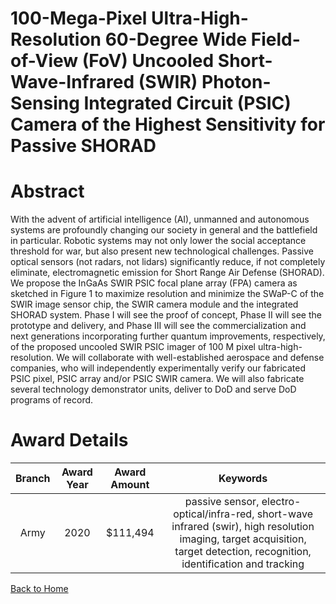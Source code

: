 
100-Mega-Pixel Ultra-High-Resolution 60-Degree Wide Field-of-View (FoV) Uncooled Short-Wave-Infrared (SWIR) Photon-Sensing Integrated Circuit (PSIC) Camera of the Highest Sensitivity for Passive SHORAD
=========================================================================================================================================================================================================

# Abstract


With the advent of artificial intelligence (AI), unmanned and autonomous systems are profoundly changing our society in general and the battlefield in particular. Robotic systems may not only lower the social acceptance threshold for war, but also present new technological challenges. Passive optical sensors (not radars, not lidars) significantly reduce, if not completely eliminate, electromagnetic emission for Short Range Air Defense (SHORAD). We propose the InGaAs SWIR PSIC focal plane array (FPA) camera as sketched in Figure 1 to maximize resolution and minimize the SWaP-C of the SWIR image sensor chip, the SWIR camera module and the integrated SHORAD system. Phase I will see the proof of concept, Phase II will see the prototype and delivery, and Phase III will see the commercialization and next generations incorporating further quantum improvements, respectively, of the proposed uncooled SWIR PSIC imager of 100 M pixel ultra-high-resolution. We will collaborate with well-established aerospace and defense companies, who will independently experimentally verify our fabricated PSIC pixel, PSIC array and/or PSIC SWIR camera. We will also fabricate several technology demonstrator units, deliver to DoD and serve DoD programs of record.  

# Award Details

|Branch|Award Year|Award Amount|Keywords|
| :---: | :---: | :---: | :---: |
|Army|2020|$111,494|passive sensor, electro-optical/infra-red, short-wave infrared (swir), high resolution imaging, target acquisition, target detection, recognition, identification and tracking|
  
  


[Back to Home](https://github.com/chrischow/dod_sbir_awards/CC/#1055)